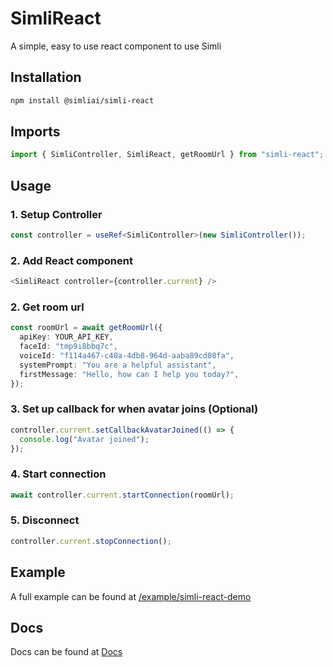# SimliReact

A simple, easy to use react component to use Simli

## Installation

```bash
npm install @simliai/simli-react
```

## Imports

```typescript
import { SimliController, SimliReact, getRoomUrl } from "simli-react";
```

## Usage

### 1. Setup Controller

```typescript
const controller = useRef<SimliController>(new SimliController());
```

### 2. Add React component

```typescript
<SimliReact controller={controller.current} />
```

### 2. Get room url

```typescript
const roomUrl = await getRoomUrl({ 
  apiKey: YOUR_API_KEY,
  faceId: "tmp9i8bbq7c",
  voiceId: "f114a467-c40a-4db8-964d-aaba89cd08fa",
  systemPrompt: "You are a helpful assistant",
  firstMessage: "Hello, how can I help you today?",
});
```

### 3. Set up callback for when avatar joins (Optional)

```typescript
controller.current.setCallbackAvatarJoined(() => {
  console.log("Avatar joined");
});
```

### 4. Start connection

```typescript
await controller.current.startConnection(roomUrl);
```

### 5. Disconnect
```typescript
controller.current.stopConnection();
```


## Example

A full example can be found at  [/example/simli-react-demo](./example/simli-react-demo)


## Docs

Docs can be found at [Docs](https://docs.simli.com/introduction)